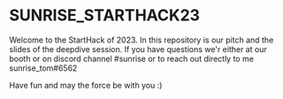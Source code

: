 # SUNRISE_STARTHACK23

Welcome to the StartHack of 2023.
In this repository is our pitch and the slides of the deepdive session. If you have questions we'r either at our booth or on discord channel #sunrise or to reach out directly to me sunrise_tom#6562

Have fun and may the force be with you :)
